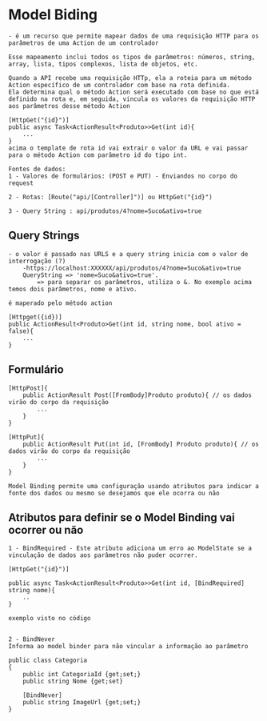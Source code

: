 ﻿# Model Biding
	- é um recurso que permite mapear dados de uma requisição HTTP para os parâmetros de uma Action de um controlador

	Esse mapeamento inclui todos os tipos de parâmetros: números, string, array, lista, tipos complexos, lista de objetos, etc.

	Quando a API recebe uma requisição HTTp, ela a roteia para um método Action específico de um controlador com base na rota definida.
	Ela determina qual o método Action será executado com base no que está definido na rota e, em seguida, vincula os valores da requisição HTTP aos parâmetros desse método Action

	[HttpGet("{id}")]
	public async Task<ActionResult<Produto>>Get(int id){
		...
	}
	acima o template de rota id vai extrair o valor da URL e vai passar para o método Action com parâmetro id do tipo int.

	Fontes de dados:
	1 - Valores de formulários: (POST e PUT) - Enviandos no corpo do request

	2 - Rotas: [Route("api/[Controller]")] ou HttpGet("{id}")

	3 - Query String : api/produtos/4?nome=Suco&ativo=true

## Query Strings
	- o valor é passado nas URLS e a query string inicia com o valor de interrogação (?)
		-https://localhost:XXXXXX/api/produtos/4?nome=Suco&ativo=true
		QueryString => 'nome=Suco&ativo=true'.
			=> para separar os parâmetros, utiliza o &. No exemplo acima temos dois parâmetros, nome e ativo.

	é maperado pelo método action

	[Httpget({id})]
	public ActionResult<Produto>Get(int id, string nome, bool ativo = false){
		... 
	}
## Formulário

	[HttpPost]{
		public ActionResult Post([FromBody]Produto produto){ // os dados virão do corpo da requisição
			...
		}
	}

	[HttpPut]{
		public ActionResult Put(int id, [FromBody] Produto produto){ // os dados virão do corpo da requisição
			...
		}
	}

	Model Binding permite uma configuração usando atributos para indicar a fonte dos dados ou mesmo se desejamos que ele ocorra ou não

## Atributos para definir se o Model Binding vai ocorrer ou não

	1 - BindRequired - Este atributo adiciona um erro ao ModelState se a vinculação de dados aos parâmetros não puder ocorrer.

	[HttpGet("{id}")]

	public async Task<ActionResult<Produto>>Get(int id, [BindRequired] string nome){
		..
	}

	exemplo visto no código


	2 - BindNever
	Informa ao model binder para não vincular a informação ao parâmetro

	public class Categoria
	{
		public int CategoriaId {get;set;}
		public string Nome {get;set}

		[BindNever]
		public string ImageUrl {get;set;}
	}